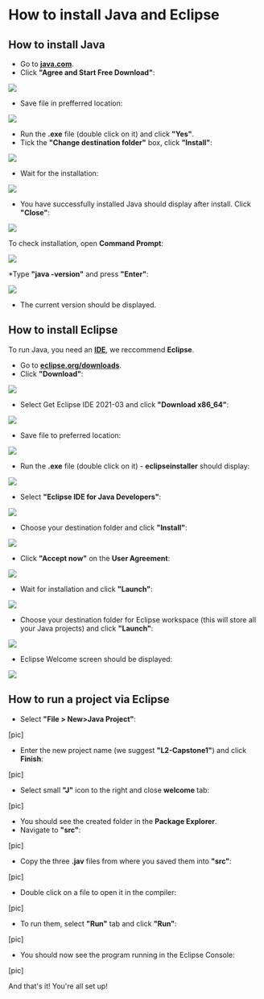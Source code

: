 # How to install Java and Eclipse

## How to install Java

* Go to [**java.com**](https://www.java.com/en/download/).
* Click **"Agree and Start Free Download"**:

![](Java-install-images/1.jpg)

* Save file in prefferred location:

![](Java-install-images/2.jpg)

* Run the **.exe** file (double click on it) and click **"Yes"**.
* Tick the **"Change destination folder"** box, click **"Install"**:

![](Java-install-images/3.jpg)

* Wait for the installation:

![](Java-install-images/4.jpg)

* You have successfully installed Java should display after install. Click **"Close"**:

![](Java-install-images/5.jpg)
 	
To check installation, open **Command Prompt**:

![](Java-install-images/6.jpg)

*Type **"java -version"** and press **"Enter"**:

![](Java-install-images/7.jpg)

* The current version should be displayed.

## How to install Eclipse

To run Java, you need an [**IDE**](https://www.codecademy.com/articles/what-is-an-ide), we reccommend **Eclipse**.

* Go to [**eclipse.org/downloads**](https://www.eclipse.org/downloads/).
* Click **"Download"**:

![](Eclipse-install-images/1.jpg)

* Select Get Eclipse IDE 2021-03 and click **"Download x86_64"**:

![](Eclipse-install-images/2.jpg)

* Save file to preferred location:

![](Eclipse-install-images/3.jpg)
	
* Run the **.exe** file (double click on it) - **eclipseinstaller** should display:

![](Eclipse-install-images/4.jpg)

* Select **"Eclipse IDE for Java Developers"**:

![](Eclipse-install-images/5.jpg)

* Choose your destination folder and click **"Install"**:

![](Eclipse-install-images/6.jpg)

* Click **"Accept now"** on the **User Agreement**:

![](Eclipse-install-images/7.jpg)

* Wait for installation and click **"Launch"**:

![](Eclipse-install-images/8.jpg)

* Choose your destination folder for Eclipse workspace (this will store all your Java projects) and click **"Launch"**:

![](Eclipse-install-images/9.jpg)

* Eclipse Welcome screen should be displayed:

![](Eclipse-install-images/10.jpg)


## How to run a project via Eclipse

* Select **"File > New>Java Project"**:

[pic]

* Enter the new project name (we suggest **"L2-Capstone1"**) and click **Finish**:

[pic]

* Select small **"J"** icon to the right and close **welcome** tab:

[pic]

* You should see the created folder in the **Package Explorer**.
* Navigate to **"src"**:

[pic]
	
* Copy the three **.jav** files from where you saved them into **"src"**:

[pic]

* Double click on a file to open it in the compiler:

[pic]

* To run them, select **"Run"** tab and click **"Run"**:

[pic]

* You should now see the program running in the Eclipse Console:

[pic]

And that's it! You're all set up!
